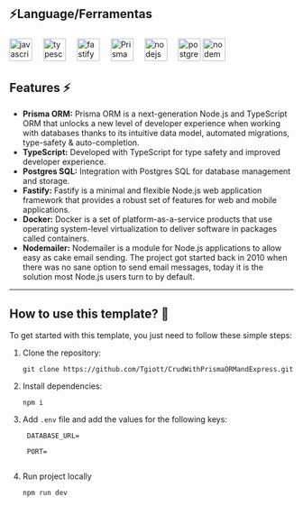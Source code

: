 ## ⚡Language/Ferramentas

###

<div align="left">
  <img src="https://cdn.jsdelivr.net/gh/devicons/devicon/icons/javascript/javascript-original.svg" height="40" alt="javascript logo"  />
  <img width="12" />
  <img src="https://cdn.jsdelivr.net/gh/devicons/devicon/icons/typescript/typescript-original.svg" height="40" alt="typescript logo"  />
  <img width="12" />
  <img src="https://fastify.dev/img/logos/fastify-black.svg" height="40" alt="fastify logo"  />
  <img width="12" />
  <img src="https://www.prisma.io/docs/img/logo.svg" height="40" alt="Prisma logo"  />
  <img width="12" />
  <img src="https://cdn.jsdelivr.net/gh/devicons/devicon/icons/nodejs/nodejs-original.svg" height="40" alt="nodejs logo"  />
  <img width="12" />
  <img src="https://cdn.jsdelivr.net/gh/devicons/devicon/icons/postgresql/postgresql-original.svg" height="40" alt="postgresql logo"  />
  <img src="https://nodemailer.com/nm_logo_200x136.png" height="40" alt="nodemailer logo"  />
  <img width="12" />
</div>

###
## Features ⚡

- **Prisma ORM:** Prisma ORM is a next-generation Node.js and TypeScript ORM that unlocks a new level of developer experience when working with databases thanks to its intuitive data model, automated migrations, type-safety & auto-completion.
- **TypeScript:** Developed with TypeScript for type safety and improved developer experience.
- **Postgres SQL:** Integration with Postgres SQL for database management and storage.
- **Fastify:** Fastify is a minimal and flexible Node.js web application framework that provides a robust set of features for web and mobile applications.
- **Docker:** Docker is a set of platform-as-a-service products that use operating system-level virtualization to deliver software in packages called containers.
- **Nodemailer:** Nodemailer is a module for Node.js applications to allow easy as cake email sending. The project got started back in 2010 when there was no sane option to send email messages, today it is the solution most Node.js users turn to by default.
---

## How to use this template? 🤔

To get started with this template, you just need to follow these simple steps:

1. Clone the repository:

   ```
   git clone https://github.com/Tgiott/CrudWithPrismaORMandExpress.git
   ```

2. Install dependencies:

   ```
   npm i
   ```

3. Add `.env` file and add the values for the following keys:

   ```
    DATABASE_URL=

    PORT=
    
   ```

4. Run project locally

   ```
   npm run dev
   ```

